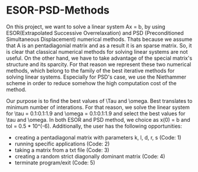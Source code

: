 # ESOR-PSD-Methods

On this project, we want to solve a linear system Ax = b, by using ESOR(Extrapolated Successive Overrelaxation) and PSD (Preconditioned Simultaneous Displacement) numerical methods. Thats because we assume that A is an pentadiagonial matrix and as a result it is an sparse matrix. So, it is clear that classical numerical methods for solving linear systems are not useful. On the other hand, we have to take advantage of the special matrix's structure and its sparcity. For that reason we represent these two numerical methods, which belong to the family of the best iterative methods for solving linear systems. Especially for PSD's case, we use the Niethammer scheme in order to reduce somehow the high computation cost of the method.

Our purpose is to find the best values of \Tau and \omega. Best translates to minimum number of interations. For that reason, we solve the linear system for \tau = 0.1:0.1:1.9 and \omega = 0.1:0.1:1.9 and select the best values for \tau and \omega. In both ESOR and PSD method, we choice as x(0) = b and tol = 0.5 * 10^(-6). Additionally, the user has the following opportunities:
 - creating a pentadiagonal matrix with parameters k, l, d, r, s (Code: 1)
 - running specific applications (Code: 2)
 - taking a matrix from a txt file (Code: 3)
 - creating a random strict diagonally dominant matrix (Code: 4)
 - terminate program/exit (Code: 5)
